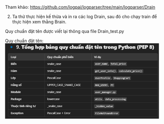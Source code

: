 Tham khảo: https://github.com/logpai/logparser/tree/main/logparser/Drain

2. Ta thử thực hiện kế thừa và in ra các log Drain, sau đó cho chạy train để thực hiện xem thằng Brain.

Quy chuẩn đặt tên được viết lại thông qua file Drain_test.py


Quy chuẩn đặt tên:
![Quy chuẩn đặt tên](./img/image.png)